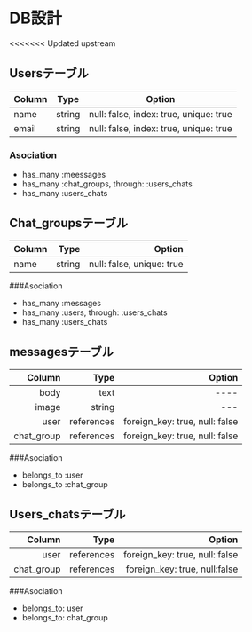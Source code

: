 # DB設計
<<<<<<< Updated upstream

## Usersテーブル

|Column|Type|Option|
|------|----|------|
|name|string|null: false, index: true, unique: true|
|email|string|null: false, index: true, unique: true|

### Asociation
- has_many :meessages
- has_many :chat_groups, through: :users_chats
- has_many :users_chats

## Chat_groupsテーブル

|Column|Type|Option|
|:-----|---:|-----:|
|name|string|null: false, unique: true|

###Asociation
- has_many :messages
- has_many :users, through: :users_chats
- has_many :users_chats

## messagesテーブル
|Column|Type|Option|
|-----:|---:|-----:|
|body|text|----|
|image|string|---|
|user|references|foreign_key: true, null: false|
|chat_group|references|foreign_key: true, null: false|

###Asociation
- belongs_to :user
- belongs_to :chat_group

## Users_chatsテーブル
|Column|Type|Option|
|-----:|---:|-----:|
|user|references|foreign_key: true, null: false|
|chat_group|references|foreign_key: true, null:false|

###Asociation
- belongs_to: user
- belongs_to: chat_group